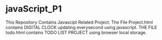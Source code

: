 # javaScript_P1
This Repository Contains Javascipt Related Project.
The File Project.html contains DIGITAL CLOCK updating everysecond using javascript.
THE FILE todo.html contains TODO LIST PROJECT using browser local storage.
